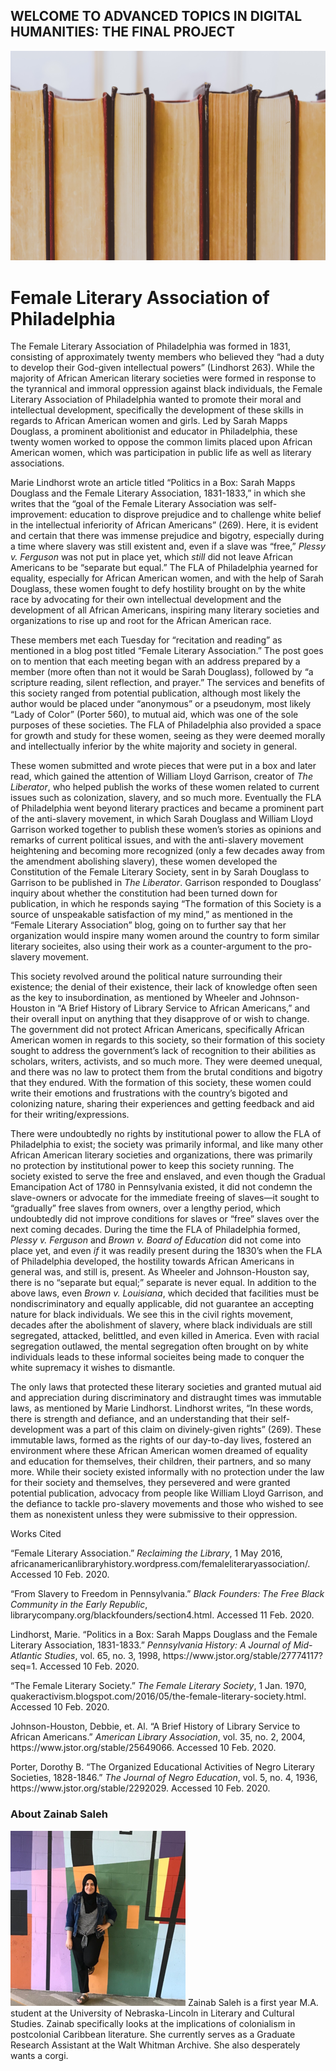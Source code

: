 ## WELCOME TO ADVANCED TOPICS IN DIGITAL HUMANITIES: THE FINAL PROJECT


![library](books-768125.jpg)


<h1>Female Literary Association of Philadelphia</h1>
<p>The Female Literary Association of Philadelphia was formed in 1831, consisting of approximately twenty members who believed they “had a duty to develop their God-given intellectual powers” (Lindhorst 263). While the majority of African American literary societies were formed in response to the tyrannical and immoral oppression against black individuals, the Female Literary Association of Philadelphia wanted to promote their moral and intellectual development, specifically the development of these skills in regards to African American women and girls. Led by Sarah Mapps Douglass, a prominent abolitionist and educator in Philadelphia, these twenty women worked to oppose the common limits placed upon African American women, which was participation in public life as well as literary associations.</p>
<p>Marie Lindhorst wrote an article titled “Politics in a Box: Sarah Mapps Douglass and the Female Literary Association, 1831-1833,” in which she writes that the “goal of the Female Literary Association was self-improvement: education to disprove prejudice and to challenge white belief in the intellectual inferiority of African Americans” (269). Here, it is evident and certain that there was immense prejudice and bigotry, especially during a time where slavery was still existent and, even if a slave was “free,” <em>Plessy v. Ferguson</em> was not put in place yet, which <em>still</em> did not leave African Americans to be “separate but equal.” The FLA of Philadelphia yearned for equality, especially for African American women, and with the help of Sarah Douglass, these women fought to defy hostility brought on by the white race by advocating for their own intellectual development and the development of all African Americans, inspiring many literary societies and organizations to rise up and root for the African American race.</p>
<p>These members met each Tuesday for “recitation and reading” as mentioned in a blog post titled “Female Literary Association.” The post goes on to mention that each meeting began with an address prepared by a member (more often than not it would be Sarah Douglass), followed by “a scripture reading, silent reflection, and prayer.” The services and benefits of this society ranged from potential publication, although most likely the author would be placed under “anonymous” or a pseudonym, most likely “Lady of Color” (Porter 560), to mutual aid, which was one of the sole purposes of these societies. The FLA of Philadelphia also provided a space for growth and study for these women, seeing as they were deemed morally and intellectually inferior by the white majority and society in general.</p>
<p>These women submitted and wrote pieces that were put in a box and later read, which gained the attention of William Lloyd Garrison, creator of <em>The Liberator</em>, who helped publish the works of these women related to current issues such as colonization, slavery, and so much more. Eventually the FLA of Philadelphia went beyond literary practices and became a prominent part of the anti-slavery movement, in which Sarah Douglass and William Lloyd Garrison worked together to publish these women’s stories as opinions and remarks of current political issues, and with the anti-slavery movement heightening and becoming more recognized (only a few decades away from the amendment abolishing slavery), these women developed the Constitution of the Female Literary Society, sent in by Sarah Douglass to Garrison to be published in <em>The Liberator</em>. Garrison responded to Douglass’ inquiry about whether the constitution had been turned down for publication, in which he responds saying “The formation of this Society is a source of unspeakable satisfaction of my mind,” as mentioned in the “Female Literary Association” blog, going on to further say that her organization would inspire many women around the country to form similar literary socieites, also using their work as a counter-argument to the pro-slavery movement.</p>
<p>This society revolved around the political nature surrounding their existence; the denial of their existence, their lack of knowledge often seen as the key to insubordination, as mentioned by Wheeler and Johnson-Houston in “A Brief History of Library Service to African Americans,” and their overall input on anything that they disapprove of or wish to change. The government did not protect African Americans, specifically African American women in regards to this society, so their formation of this society sought to address the government’s lack of recognition to their abilities as scholars, writers, activists, and so much more. They were deemed unequal, and there was no law to protect them from the brutal conditions and bigotry that they endured. With the formation of this society, these women could write their emotions and frustrations with the country’s bigoted and colonizing nature, sharing their experiences and getting feedback and aid for their writing/expressions.</p>
<p>There were undoubtedly no rights by institutional power to allow the FLA of Philadelphia to exist; the society was primarily informal, and like many other African American literary societies and organizations, there was primarily no protection by institutional power to keep this society running. The society existed to serve the free and enslaved, and even though the Gradual Emancipation Act of 1780 in Pennsylvania existed, it did not condemn the slave-owners or advocate for the immediate freeing of slaves—it sought to “gradually” free slaves from owners, over a lengthy period, which undoubtedly did not improve conditions for slaves or “free” slaves over the next coming decades. During the time the FLA of Philadelphia formed, <em>Plessy v. Ferguson</em> and <em>Brown v. Board of Education</em> did not come into place yet, and even <em>if</em> it was readily present during the 1830’s when the FLA of Philadelphia developed, the hostility towards African Americans in general was, and still is, present. As Wheeler and Johnson-Houston say, there is no “separate but equal;” separate is never equal. In addition to the above laws, even <em>Brown v. Louisiana</em>, which decided that facilities must be nondiscriminatory and equally applicable, did not guarantee an accepting nature for black individuals. We see this in the civil rights movement, decades after the abolishment of slavery, where black individuals are still segregated, attacked, belittled, and even killed in America. Even with racial segregation outlawed, the mental segregation often brought on by white individuals leads to these informal socieites being made to conquer the white supremacy it wishes to dismantle.</p>
<p>The only laws that protected these literary societies and granted mutual aid and appreciation during discriminatory and distraught times was immutable laws, as mentioned by Marie Lindhorst. Lindhorst writes, “In these words, there is strength and defiance, and an understanding that their self-development was a part of this claim on divinely-given rights” (269). These immutable laws, formed as the rights of our day-to-day lives, fostered an environment where these African American women dreamed of equality and education for themselves, their children, their partners, and so many more. While their society existed informally with no protection under the law for their society and themselves, they persevered and were granted potential publication, advocacy from people like William Lloyd Garrison, and the defiance to tackle pro-slavery movements and those who wished to see them as nonexistent unless they were submissive to their oppression.</p>

<p>Works Cited</p>
<p>“Female Literary Association.” <em>Reclaiming the Library</em>, 1 May 2016, africanamericanlibraryhistory.wordpress.com/femaleliteraryassociation/. Accessed 10 Feb. 2020.</p>
<p>“From Slavery to Freedom in Pennsylvania.” <em>Black Founders: The Free Black Community in the Early Republic</em>, librarycompany.org/blackfounders/section4.html. Accessed 11 Feb. 2020.</p>
<p>Lindhorst, Marie. “Politics in a Box: Sarah Mapps Douglass and the Female Literary Association, 1831-1833.” <em>Pennsylvania History: A Journal of Mid-Atlantic Studies</em>, vol. 65, no. 3, 1998, https://www.jstor.org/stable/27774117?seq=1. Accessed 10 Feb. 2020.</p>
<p>“The Female Literary Society.” <em>The Female Literary Society</em>, 1 Jan. 1970, quakeractivism.blogspot.com/2016/05/the-female-literary-society.html. Accessed 10 Feb. 2020.</p>
<p>Johnson-Houston, Debbie, et. Al. “A Brief History of Library Service to African Americans.” <em>American Library Association</em>, vol. 35, no. 2, 2004, https://www.jstor.org/stable/25649066. Accessed 10 Feb. 2020.</p>
<p>Porter, Dorothy B. “The Organized Educational Activities of Negro Literary Societies, 1828-1846.” <em>The Journal of Negro Education</em>, vol. 5, no. 4, 1936, https://www.jstor.org/stable/2292029. Accessed 10 Feb. 2020.</p>

### About Zainab Saleh
![library](Picture1.png)
Zainab Saleh is a first year M.A. student at the University of Nebraska-Lincoln in Literary and Cultural Studies. Zainab specifically looks at the implications of colonialism in postcolonial Caribbean literature. She currently serves as a Graduate Research Assistant at the Walt Whitman Archive. She also desperately wants a corgi. 
